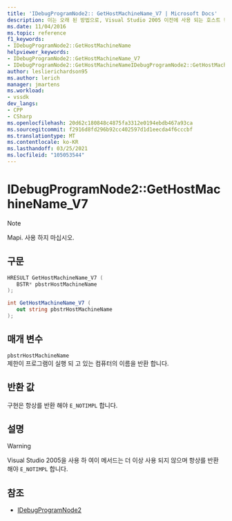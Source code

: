 ```yaml
---
title: 'IDebugProgramNode2:: GetHostMachineName_V7 | Microsoft Docs'
description: 이는 오래 된 방법으로, Visual Studio 2005 이전에 사용 되는 호스트 컴퓨터 이름을 가져오는 데 사용 되지 않습니다.
ms.date: 11/04/2016
ms.topic: reference
f1_keywords:
- IDebugProgramNode2::GetHostMachineName
helpviewer_keywords:
- IDebugProgramNode2::GetHostMachineName_V7
- IDebugProgramNode2::GetHostMachineNameIDebugProgramNode2::GetHostMachineName
author: leslierichardson95
ms.author: lerich
manager: jmartens
ms.workload:
- vssdk
dev_langs:
- CPP
- CSharp
ms.openlocfilehash: 20d62c180848c4875fa3312e0194ebdb467a93ca
ms.sourcegitcommit: f2916d8fd296b92cc402597d1d1eecda4f6cccbf
ms.translationtype: MT
ms.contentlocale: ko-KR
ms.lasthandoff: 03/25/2021
ms.locfileid: "105053544"
---
```

# <a name="idebugprogramnode2gethostmachinename_v7"></a>IDebugProgramNode2::GetHostMachineName_V7

> [!Note]
> Mapi. 사용 하지 마십시오.

## <a name="syntax"></a>구문

```cpp
HRESULT GetHostMachineName_V7 (
   BSTR* pbstrHostMachineName
);
```

```csharp
int GetHostMachineName_V7 (
   out string pbstrHostMachineName
);
```

## <a name="parameters"></a>매개 변수

`pbstrHostMachineName`\
제한이 프로그램이 실행 되 고 있는 컴퓨터의 이름을 반환 합니다.

## <a name="return-value"></a>반환 값

구현은 항상를 반환 해야 `E_NOTIMPL` 합니다.

## <a name="remarks"></a>설명

> [!WARNING]
> Visual Studio 2005을 사용 하 여이 메서드는 더 이상 사용 되지 않으며 항상를 반환 해야 `E_NOTIMPL` 합니다.

## <a name="see-also"></a>참조

- [IDebugProgramNode2](../../../extensibility/debugger/reference/idebugprogramnode2.md)

